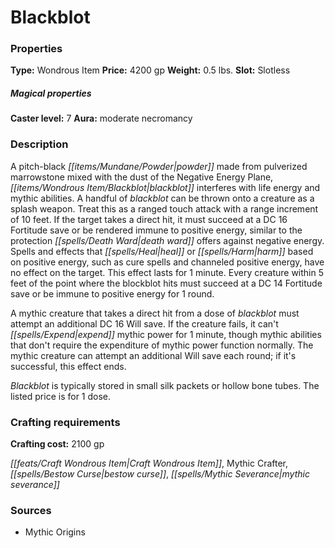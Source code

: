 ﻿---
Title: "Blackblot"
Type: "Wondrous Item"
Price: "4200 gp"
Weight: "0.5 lbs."
Slot: "Slotless"
Caster level: "7"
Aura: "moderate necromancy"
Description: |
  "A pitch-black powder made from pulverized marrowstone mixed with the dust of the Negative Energy Plane, _blackblot_ interferes with life energy and mythic abilities. A handful of _blackblot_ can be thrown onto a creature as a splash weapon. Treat this as a ranged touch attack with a range increment of 10 feet. If the target takes a direct hit, it must succeed at a DC 16 Fortitude save or be rendered immune to positive energy, similar to the protection _death ward_ offers against negative energy. Spells and effects that heal or harm based on positive energy, such as cure spells and channeled positive energy, have no effect on the target. This effect lasts for 1 minute. Every creature within 5 feet of the point where the _blockblot_ hits must succeed at a DC 14 Fortitude save or be immune to positive energy for 1 round.
  A mythic creature that takes a direct hit from a dose of _blackblot_ must attempt an additional DC 16 Will save. If the creature fails, it can't expend mythic power for 1 minute, though mythic abilities that don't require the expenditure of mythic power function normally. The mythic creature can attempt an additional Will save each round; if it's successful, this effect ends.
  _Blackblot_ is typically stored in small silk packets or hollow bone tubes. The listed price is for 1 dose."
Crafting cost: "2100 gp"
Sources: "['Mythic Origins']"
---

# Blackblot

### Properties

**Type:** Wondrous Item **Price:** 4200 gp **Weight:** 0.5 lbs. **Slot:** Slotless

##### Magical properties

**Caster level:** 7 **Aura:** moderate necromancy

### Description

A pitch-black _[[items/Mundane/Powder|powder]]_ made from pulverized marrowstone mixed with the dust of the Negative Energy Plane, _[[items/Wondrous Item/Blackblot|blackblot]]_ interferes with life energy and mythic abilities. A handful of _blackblot_ can be thrown onto a creature as a splash weapon. Treat this as a ranged touch attack with a range increment of 10 feet. If the target takes a direct hit, it must succeed at a DC 16 Fortitude save or be rendered immune to positive energy, similar to the protection _[[spells/Death Ward|death ward]]_ offers against negative energy. Spells and effects that _[[spells/Heal|heal]]_ or _[[spells/Harm|harm]]_ based on positive energy, such as cure spells and channeled positive energy, have no effect on the target. This effect lasts for 1 minute. Every creature within 5 feet of the point where the blockblot hits must succeed at a DC 14 Fortitude save or be immune to positive energy for 1 round.

A mythic creature that takes a direct hit from a dose of _blackblot_ must attempt an additional DC 16 Will save. If the creature fails, it can't _[[spells/Expend|expend]]_ mythic power for 1 minute, though mythic abilities that don't require the expenditure of mythic power function normally. The mythic creature can attempt an additional Will save each round; if it's successful, this effect ends.

_Blackblot_ is typically stored in small silk packets or hollow bone tubes. The listed price is for 1 dose.

### Crafting requirements

**Crafting cost:** 2100 gp

_[[feats/Craft Wondrous Item|Craft Wondrous Item]]_, Mythic Crafter, _[[spells/Bestow Curse|bestow curse]]_, _[[spells/Mythic Severance|mythic severance]]_

### Sources

* Mythic Origins